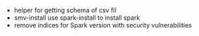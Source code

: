 * helper for getting schema of csv fil
* smv-install use spark-install to install spark
* remove indices for Spark version with security vulnerabilities

